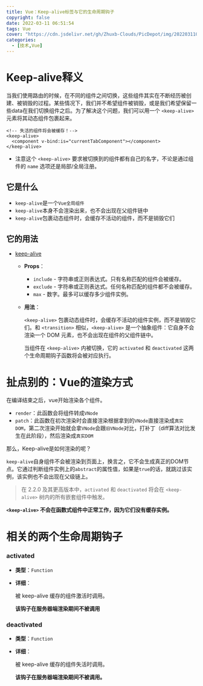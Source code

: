 ```yaml
---
title: Vue：Keep-alive标签与它的生命周期钩子
copyright: false
date: 2022-03-11 06:51:54
tags: Vue
cover: "https://cdn.jsdelivr.net/gh/Zhuxb-Clouds/PicDepot/img/202203110653375.webp"
categories:
  - [技术,Vue]
---
```


# Keep-alive释义

当我们使用路由的时候，在不同的组件之间切换，这些组件其实在不断经历被创建、被销毁的过程。某些情况下，我们并不希望组件被销毁，或是我们希望保留一些data在我们切换组件之后。为了解决这个问题，我们可以用一个 `<keep-alive>` 元素将其动态组件包裹起来。

```
<!-- 失活的组件将会被缓存！-->
<keep-alive>
  <component v-bind:is="currentTabComponent"></component>
</keep-alive>
```

- 注意这个 `<keep-alive>` 要求被切换到的组件都有自己的名字，不论是通过组件的 `name` 选项还是局部/全局注册。

## 它是什么

- `keep-alive`是一个`Vue全局组件`
- `keep-alive`本身不会渲染出来，也不会出现在父组件链中
- `keep-alive`包裹动态组件时，会缓存不活动的组件，而不是销毁它们

## 它的用法

- [keep-alive](https://cn.vuejs.org/v2/api/#keep-alive)

  - **Props**：

    - `include` - 字符串或正则表达式。只有名称匹配的组件会被缓存。
    - `exclude` - 字符串或正则表达式。任何名称匹配的组件都不会被缓存。
    - `max` - 数字。最多可以缓存多少组件实例。

  - **用法**：

    `<keep-alive>` 包裹动态组件时，会缓存不活动的组件实例，而不是销毁它们。和 `<transition>` 相似，`<keep-alive>` 是一个抽象组件：它自身不会渲染一个 DOM 元素，也不会出现在组件的父组件链中。

    当组件在 `<keep-alive>` 内被切换，它的 `activated` 和 `deactivated` 这两个生命周期钩子函数将会被对应执行。

# 扯点别的：Vue的渲染方式

在编译结束之后，vue开始渲染各个组件。

- `render`：此函数会将组件转成`VNode`
- `patch`：此函数在初次渲染时会直接渲染根据拿到的`VNode`直接渲染成`真实DOM`，第二次渲染开始就会拿`VNode`会跟`旧VNode`对比，打补丁（diff算法对比发生在此阶段），然后渲染成`真实DOM`

那么，Keep-alive是如何渲染的呢？

`keep-alive`自身组件不会被渲染到页面上，换言之，它不会生成真正的DOM节点。它通过判断组件实例上的`abstract`的属性值，如果是`true`的话，就跳过该实例，该实例也不会出现在父级链上。

> 在 2.2.0 及其更高版本中，`activated` 和 `deactivated` 将会在 `<keep-alive>` 树内的所有嵌套组件中触发。

**`<keep-alive>` 不会在函数式组件中正常工作，因为它们没有缓存实例。**

# 相关的两个生命周期钩子

### activated

- **类型**：`Function`

- **详细**：

  被 keep-alive 缓存的组件激活时调用。

  **该钩子在服务器端渲染期间不被调用**

### deactivated

- **类型**：`Function`

- **详细**：

  被 keep-alive 缓存的组件失活时调用。

  **该钩子在服务器端渲染期间不被调用。**
